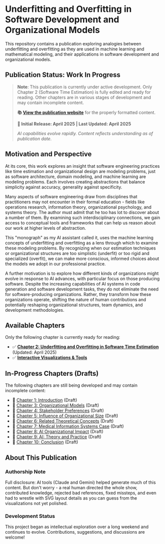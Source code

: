 # Underfitting and Overfitting in Software Development and Organizational Models

This repository contains a publication exploring analogies between underfitting and overfitting as they are used in machine learning and mathematical modeling, and their applications in software development and organizational models.

## Publication Status: Work In Progress

> **Note**: This publication is currently under active development. Only Chapter 2 (Software Time Estimation) is fully edited and ready for reading. Other chapters are in various stages of development and may contain incomplete content.
>
> **📚 [View the publication website](https://klauseduard.github.io/under-over-models/)** for the properly formatted content.
>
> **📅 Initial Release: April 2025 | Last Updated: April 2025**
>
> *AI capabilities evolve rapidly. Content reflects understanding as of publication date.*

## Motivation and Perspective

At its core, this work explores an insight that software engineering practices like time estimation and organizational design are modeling problems, just as software architecture, domain modeling, and machine learning are modeling problems. Each involves creating abstractions that balance simplicity against accuracy, generality against specificity.

Many aspects of software engineering draw from disciplines that practitioners may not encounter in their formal education - fields like operations research, information theory, organizational psychology, and systems theory. The author must admit that
he too has lot to discover about a number of them. By examining such interdisciplinary connections, we gain access to conceptual tools and
frameworks that can help us reason about our work at higher levels of abstraction.

This "monograph" as my AI assistant called it, uses the machine learning concepts of underfitting and overfitting as a lens through which to examine these modeling problems. By recognizing when our estimation techniques or organizational structures are too simplistic (underfit) or too rigid and specialized (overfit), we can make more conscious, informed choices about the models we adopt in our professional practice.

A further motivation is to explore how different kinds of organizations might evolve in response to AI advances, with particular focus on those producing software. Despite the increasing capabilities of AI systems in code generation and software development tasks, they do not eliminate the need for software-producing organizations. Rather, they transform how these organizations operate, shifting the nature of human contributions and potentially reshaping organizational structures, team dynamics, and development methodologies.

## Available Chapters

Only the following chapter is currently ready for reading:

- ✅ **[Chapter 2: Underfitting and Overfitting in Software Time Estimation](chapters/02-software-time-estimation.md)** (Updated: April 2025)
- ✅ **[Interactive Visualizations & Tools](visualizations.md)**

## In-Progress Chapters (Drafts)

The following chapters are still being developed and may contain incomplete content:

- 🚧 [Chapter 1: Introduction](chapters/01-introduction.md) (Draft)
- 🚧 [Chapter 3: Organizational Models](chapters/03-organizational-models.md) (Draft)
- 🚧 [Chapter 4: Stakeholder Preferences](chapters/04-stakeholder-preferences.md) (Draft)
- 🚧 [Chapter 5: Influence of Organizational Size](chapters/05-organizational-size-influence.md) (Draft)
- 🚧 [Chapter 6: Related Theoretical Concepts](chapters/06-theoretical-concepts.md) (Draft)
- 🚧 [Chapter 7: Medical Information Systems Case](chapters/07-medical-systems-case.md) (Draft)
- 🚧 [Chapter 8: AI Organizational Impact](chapters/08-ai-organizational-impact.md) (Draft)
- 🚧 [Chapter 9: AI: Theory and Practice](chapters/09-ai-people-theory-practice.md) (Draft)
- 🚧 [Chapter 10: Conclusion](chapters/10-conclusion.md) (Draft)

## About This Publication

### Authorship Note

Full disclosure: AI tools (Claude and Gemini) helped generate much of this content. But don't worry - a real human directed the whole show, contributed knowledge, rejected bad references, fixed missteps, and even had to wrestle with SVG layout details as you can guess from the visualizations not yet polished.

### Development Status

This project began as intellectual exploration over a long weekend and continues to evolve. Contributions, suggestions, and discussions are welcome!

